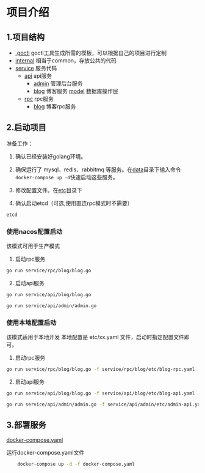 # 项目介绍

## 1.项目结构

+ [.goctl](.goctl) goctl工具生成所需的模板，可以根据自己的项目进行定制
+ [internal](internal) 相当于common，存放公共的代码
+ [service](service) 服务代码
  + [api](service/api) api服务
    + [admin](service/api/admin) 管理后台服务
    + [blog](service/api/blog) 博客服务
  [model](service/model) 数据库操作层
  + [rpc](service/rpc) rpc服务
    + [blog](service/rpc/blog) 博客rpc服务

    
## 2.启动项目

准备工作：
1. 确认已经安装好golang环境。

2. 确保运行了 mysql、redis、rabbitmq 等服务。在[data](../deploy/docker-compose/data)目录下输入命令`docker-compose up -d`快速启动这些服务。

3. 修改配置文件。在[etc](service/rpc/blog/etc)目录下

4. 确认启动etcd（可选,使用直连rpc模式时不需要）

```sh
etcd
```

### 使用nacos配置启动
该模式可用于生产模式

1. 启动rpc服务
```sh
go run service/rpc/blog/blog.go
```

2. 启动api服务
```sh
go run service/api/blog/blog.go
```

```sh
go run service/api/admin/admin.go
```


### 使用本地配置启动
该模式适用于本地开发
本地配置是 etc/xx.yaml 文件，启动时指定配置文件即可。

1. 启动rpc服务

```sh
go run service/rpc/blog/blog.go -f service/rpc/blog/etc/blog-rpc.yaml
```

2. 启动api服务

```sh
go run service/api/blog/blog.go -f service/api/blog/etc/blog-api.yaml
```

```sh
go run service/api/admin/admin.go -f service/api/admin/etc/admin-api.yaml
```

## 3.部署服务
[docker-compose.yaml](docker-compose.yaml)

运行docker-compose.yaml文件
```sh
    docker-compose up -d -f docker-compose.yaml
```
